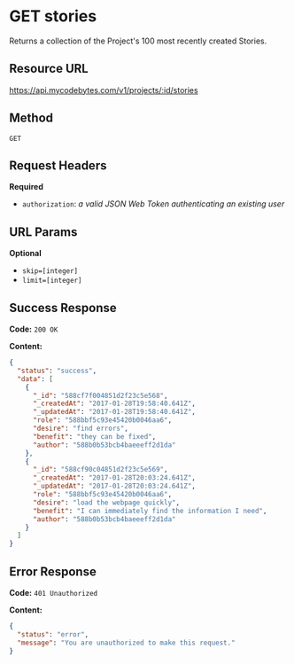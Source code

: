 # GET stories

Returns a collection of the Project's 100 most recently created Stories.

## Resource URL

<https://api.mycodebytes.com/v1/projects/:id/stories>

## Method

`GET`

## Request Headers

**Required**

*   `authorization`: *a valid JSON Web Token authenticating an existing user*

## URL Params

**Optional**

*   `skip=[integer]`
*   `limit=[integer]`

## Success Response

**Code:** `200 OK`

**Content:**

```json
{
  "status": "success",
  "data": [
    {
      "_id": "588cf7f004851d2f23c5e568",
      "_createdAt": "2017-01-28T19:58:40.641Z",
      "_updatedAt": "2017-01-28T19:58:40.641Z",
      "role": "588bbf5c93e45420b0046aa6",
      "desire": "find errors",
      "benefit": "they can be fixed",
      "author": "588b0b53bcb4baeeeff2d1da"
    },
    {
      "_id": "588cf90c04851d2f23c5e569",
      "_createdAt": "2017-01-28T20:03:24.641Z",
      "_updatedAt": "2017-01-28T20:03:24.641Z",
      "role": "588bbf5c93e45420b0046aa6",
      "desire": "load the webpage quickly",
      "benefit": "I can immediately find the information I need",
      "author": "588b0b53bcb4baeeeff2d1da"
    }
  ]
}
```

## Error Response

**Code:** `401 Unauthorized`

**Content:**

```json
{
  "status": "error",
  "message": "You are unauthorized to make this request."
}
```
